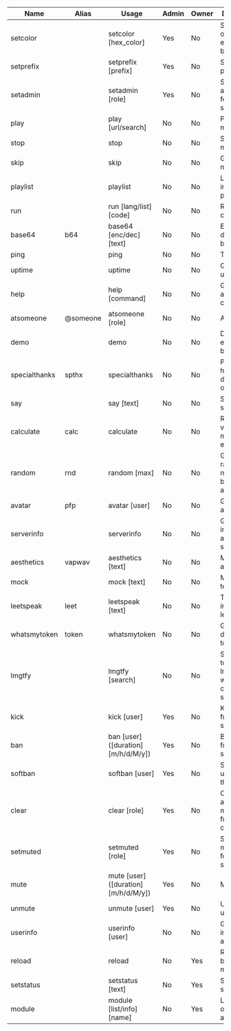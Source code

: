 | Name          | Alias    | Usage                               | Admin | Owner | Description                                         |
|---------------|----------|-------------------------------------|-------|-------|-----------------------------------------------------|
| setcolor      |          | setcolor [hex_color]                | Yes   | No    | Set the color of the embeds sent by the bot         |
| setprefix     |          | setprefix [prefix]                  | Yes   | No    | Set the bot's prefix                                |
| setadmin      |          | setadmin [role]                     | Yes   | No    | Set the admin role for the server                   |
| play          |          | play [url/search]                   | No    | No    | Play some music                                     |
| stop          |          | stop                                | No    | No    | Stop playing music                                  |
| skip          |          | skip                                | No    | No    | Go to the next song                                 |
| playlist      |          | playlist                            | No    | No    | List all songs in the playlist                      |
| run           |          | run [lang/list] [code]              | No    | No    | Run some code                                       |
| base64        | b64      | base64 [enc/dec] [text]             | No    | No    | Encode or decode base64                             |
| ping          |          | ping                                | No    | No    | Test the bot                                        |
| uptime        |          | uptime                              | No    | No    | Get the bot's uptime                                |
| help          |          | help [command]                      | No    | No    | Get help about a command                            |
| atsomeone     | @someone | atsomeone [role]                    | No    | No    | At someone                                          |
| demo          |          | demo                                | No    | No    | Demo for my embed builder                           |
| specialthanks | spthx    | specialthanks                       | No    | No    | People that helped the development of the bot       |
| say           |          | say [text]                          | No    | No    | Say something                                       |
| calculate     | calc     | calculate                           | No    | No    | Return the value for a math expression              |
| random        | rnd      | random [max]                        | No    | No    | Get a random number between 0 and Max               |
| avatar        | pfp      | avatar [user]                       | No    | No    | Get a user's avatar                                 |
| serverinfo    |          | serverinfo                          | No    | No    | Get information about the server                    |
| aesthetics    | vapwav   | aesthetics [text]                   | No    | No    | Make text aesthetic                                 |
| mock          |          | mock [text]                         | No    | No    | Mock some text                                      |
| leetspeak     | leet     | leetspeak [text]                    | No    | No    | Turn text into leetspeak                            |
| whatsmytoken  | token    | whatsmytoken                        | No    | No    | Get your discord token                              |
| lmgtfy        |          | lmgtfy [search]                     | No    | No    | Send a link to lmgtfy.com with a custom search term |
| kick          |          | kick [user]                         | Yes   | No    | Kick a user from the server                         |
| ban           |          | ban [user] ([duration][m/h/d/M/y])  | Yes   | No    | Ban a user from the server                          |
| softban       |          | softban [user]                      | Yes   | No    | Softbans a user from the server                     |
| clear         |          | clear [role]                        | Yes   | No    | Clears an amount of message from the channel        |
| setmuted      |          | setmuted [role]                     | Yes   | No    | Set the muted role for the server                   |
| mute          |          | mute [user] ([duration][m/h/d/M/y]) | Yes   | No    | Mute a user                                         |
| unmute        |          | unmute [user]                       | Yes   | No    | Unmute a user                                       |
| userinfo      |          | userinfo [user]                     | No    | No    | Get information about a user                        |
| reload        |          | reload                              | No    | Yes   | Reload the bot's modules                            |
| setstatus     |          | setstatus [text]                    | No    | Yes   | Set the bot's status                                |
| module        |          | module [list/info] [name]           | No    | Yes   | List modules or get info about one                  |
